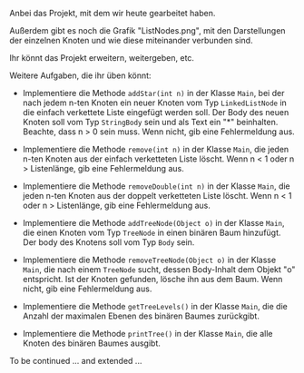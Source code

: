 Anbei das Projekt, mit dem wir heute gearbeitet haben.

Außerdem gibt es noch die Grafik "ListNodes.png", mit den Darstellungen der einzelnen Knoten und wie diese miteinander verbunden sind.

Ihr könnt das Projekt erweitern, weitergeben, etc.

Weitere Aufgaben, die ihr üben könnt:

* Implementiere die Methode <code>addStar(int n)</code> in der Klasse <code>Main</code>, 
  bei der nach jedem n-ten Knoten ein neuer Knoten vom Typ <code>LinkedListNode</code> 
  in die einfach verkettete Liste eingefügt werden soll. 
  Der Body des neuen Knoten soll vom Typ <code>StringBody</code> sein und als Text ein "*" beinhalten. 
  Beachte, dass n > 0 sein muss. Wenn nicht, gib eine Fehlermeldung aus.
  
* Implementiere die Methode <code>remove(int n)</code> in der Klasse <code>Main</code>, 
  die jeden n-ten Knoten aus der einfach verketteten Liste löscht. 
  Wenn n < 1 oder n > Listenlänge, gib eine Fehlermeldung aus.
  
* Implementiere die Methode <code>removeDouble(int n)</code> in der Klasse <code>Main</code>,
  die jeden n-ten Knoten aus der doppelt verketteten Liste löscht.
  Wenn n < 1 oder n > Listenlänge, gib eine Fehlermeldung aus.
  
* Implementiere die Methode <code>addTreeNode(Object o)</code> in der Klasse <code>Main</code>, 
  die einen Knoten vom Typ <code>TreeNode</code> in einen binären Baum hinzufügt.
  Der body des Knotens soll vom Typ <code>Body</code> sein.
  
* Implementiere die Methode <code>removeTreeNode(Object o)</code> in der Klasse <code>Main</code>, 
  die nach einem <code>TreeNode</code> sucht, dessen Body-Inhalt dem Objekt "o" entspricht. 
  Ist der Knoten gefunden, lösche ihn aus dem Baum. Wenn nicht, gib eine Fehlermeldung aus.
  
* Implementiere die Methode <code>getTreeLevels()</code> in der Klasse <code>Main</code>, 
  die die Anzahl der maximalen Ebenen des binären Baumes zurückgibt. 
  
* Implementiere die Methode <code>printTree()</code> in der Klasse <code>Main</code>, 
  die alle Knoten des binären Baumes ausgibt.
  
To be continued ... and extended ...